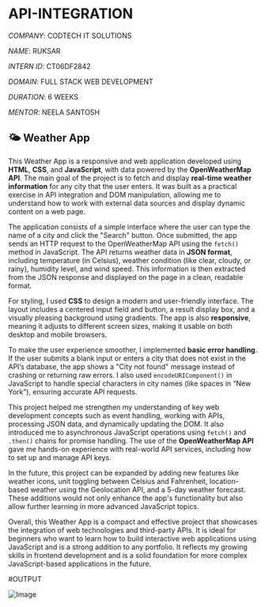# API-INTEGRATION

*COMPANY*: CODTECH IT SOLUTIONS

*NAME*: RUKSAR

*INTERN ID*: CT06DF2842

*DOMAIN*: FULL STACK WEB DEVELOPMENT

*DURATION*: 6 WEEKS

*MENTOR*: NEELA SANTOSH

## 🌤️ Weather App

This Weather App is a responsive and  web application developed using **HTML**, **CSS**, and **JavaScript**, with data powered by the **OpenWeatherMap API**. The main goal of the project is to fetch and display **real-time weather information** for any city that the user enters. It was built as a practical exercise in API integration and DOM manipulation, allowing me to understand how to work with external data sources and display dynamic content on a web page.

The application consists of a simple interface where the user can type the name of a city and click the "Search" button. Once submitted, the app sends an HTTP request to the OpenWeatherMap API using the `fetch()` method in JavaScript. The API returns weather data in **JSON format**, including temperature (in Celsius), weather condition (like clear, cloudy, or rainy), humidity level, and wind speed. This information is then extracted from the JSON response and displayed on the page in a clean, readable format.

For styling, I used **CSS** to design a modern and user-friendly interface. The layout includes a centered input field and button, a result display box, and a visually pleasing background using gradients. The app is also **responsive**, meaning it adjusts to different screen sizes, making it usable on both desktop and mobile browsers.

To make the user experience smoother, I implemented **basic error handling**. If the user submits a blank input or enters a city that does not exist in the API’s database, the app shows a "City not found" message instead of crashing or returning raw errors. I also used `encodeURIComponent()` in JavaScript to handle special characters in city names (like spaces in “New York”), ensuring accurate API requests.

This project helped me strengthen my understanding of key web development concepts such as event handling, working with APIs, processing JSON data, and dynamically updating the DOM. It also introduced me to asynchronous JavaScript operations using `fetch()` and `.then()` chains for promise handling. The use of the **OpenWeatherMap API** gave me hands-on experience with real-world API services, including how to set up and manage API keys.

In the future, this project can be expanded by adding new features like weather icons, unit toggling between Celsius and Fahrenheit, location-based weather using the Geolocation API, and a 5-day weather forecast. These additions would not only enhance the app's functionality but also allow further learning in more advanced JavaScript topics.

Overall, this Weather App is a compact and effective project that showcases the integration of web technologies and third-party APIs. It is ideal for beginners who want to learn how to build interactive web applications using JavaScript and is a strong addition to any portfolio. It reflects my growing skills in frontend development and is a solid foundation for more complex JavaScript-based applications in the future.

#OUTPUT

![Image](https://github.com/user-attachments/assets/9bc6c9d4-fe41-477c-8578-a07500d918a6)
